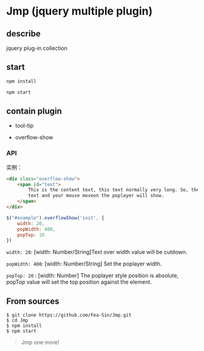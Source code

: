 # Jmp (jquery multiple plugin)

## describe
jquery plug-in collection

## start

```js
npm install

npm start
```

## contain plugin

- tool-tip

- overflow-show

### API

实例：
```html
<div class="overflow-show">
	<span id="text">
		This is the content text, this text normally very long. So, the plugin will cutdowm the 
		text and your mouse moveon the poplayer will show.
	</span>
</div>
```
```js
$("#example").overflowShow('init', {
	width: 20,
	popWidth: 400,
	popTop: 10
})
```
`width: 20`: [width: Number/String]Text over width value will be cutdown.

`popWidth: 400`: [width: Number/String] Set the poplayer width.

`popTop: 20` : [width: Number] The poplayer style position is absolute, popTop value will set the top position against the element.  


## From sources
```
$ git clone https://github.com/Fea-Sin/Jmp.git
$ cd Jmp
$ npm install
$ npm start
```

> Jmp one more!